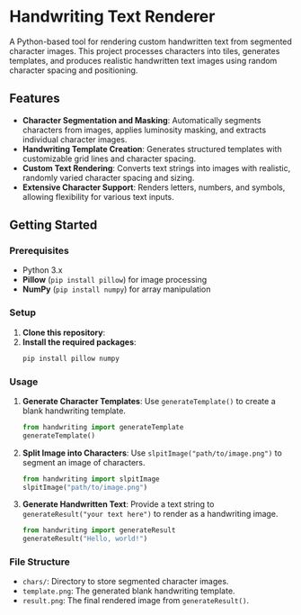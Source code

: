 # Handwriting Text Renderer

A Python-based tool for rendering custom handwritten text from segmented character images. This project processes characters into tiles, generates templates, and produces realistic handwritten text images using random character spacing and positioning.

## Features

- **Character Segmentation and Masking**: Automatically segments characters from images, applies luminosity masking, and extracts individual character images.
- **Handwriting Template Creation**: Generates structured templates with customizable grid lines and character spacing.
- **Custom Text Rendering**: Converts text strings into images with realistic, randomly varied character spacing and sizing.
- **Extensive Character Support**: Renders letters, numbers, and symbols, allowing flexibility for various text inputs.

## Getting Started

### Prerequisites

- Python 3.x
- **Pillow** (`pip install pillow`) for image processing
- **NumPy** (`pip install numpy`) for array manipulation

### Setup

1. **Clone this repository**:
2. **Install the required packages**:
    ```bash
    pip install pillow numpy
    ```

### Usage

1. **Generate Character Templates**: Use `generateTemplate()` to create a blank handwriting template.
    ```python
    from handwriting import generateTemplate
    generateTemplate()
    ```

2. **Split Image into Characters**: Use `slpitImage("path/to/image.png")` to segment an image of characters.
    ```python
    from handwriting import slpitImage
    slpitImage("path/to/image.png")
    ```

3. **Generate Handwritten Text**: Provide a text string to `generateResult("your text here")` to render as a handwriting image.
    ```python
    from handwriting import generateResult
    generateResult("Hello, world!")
    ```

### File Structure

- `chars/`: Directory to store segmented character images.
- `template.png`: The generated blank handwriting template.
- `result.png`: The final rendered image from `generateResult()`.
